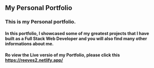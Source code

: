 ## My Personal Portfolio

### This is my Personal portfolio. 
#### In this portfolio, I showcased some of my greatest projects that I have built as a Full Stack Web Developer and you will also find many other informations about me.


#### Ro view the Live versio of my Portfolio, please click this https://reeves2.netlify.app/

